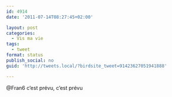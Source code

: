 ```yaml
---
id: 4914
date: '2011-07-14T08:27:45+02:00'

layout: post
categories:
  - Vis ma vie
tags:
  - tweet
format: status
publish_social: no
guid: 'http://tweets.local/?birdsite_tweet=91423627051941888'

---
```


@Fran6 c’est prévu, c’est prévu